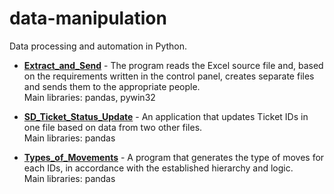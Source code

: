 # data-manipulation
Data processing and automation in Python.

- [<b>Extract_and_Send</b>](https://github.com/jakub-kuba/data-manipulation/tree/main/Extract_and_Send) - The program reads the Excel source file and, based on the requirements written in the control panel, creates separate files and sends them to the appropriate people.<br>
Main libraries: pandas, pywin32

- [<b>SD_Ticket_Status_Update</b>](https://github.com/jakub-kuba/data-manipulation/tree/main/SD_Ticket_Status_Update) - An application that updates Ticket IDs in one file based on data from two other files.<br>
Main libraries: pandas

- [<b>Types_of_Movements</b>](https://github.com/jakub-kuba/data-manipulation/tree/main/Types_of_Movements) - A program that generates the type of moves for each IDs, in accordance with the established hierarchy and logic.<br>
Main libraries: pandas
